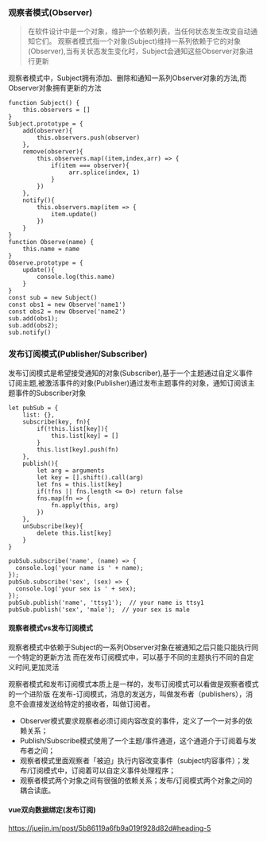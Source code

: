 ### 观察者模式(Observer)
> 在软件设计中是一个对象，维护一个依赖列表，当任何状态发生改变自动通知它们。
观察者模式指一个对象(Subject)维持一系列依赖于它的对象(Observer),当有关状态发生变化时，Subject会通知这些Observer对象进行更新

观察者模式中，Subject拥有添加、删除和通知一系列Observer对象的方法,而Observer对象拥有更新的方法
```
function Subject() {
    this.observers = []
}
Subject.prototype = {
    add(observer){
        this.observers.push(observer)
    },
    remove(observer){
        this.observers.map((item,index,arr) => {
            if(item === observer){
                 arr.splice(index, 1)
            }
        })
    },
    notify(){
        this.observers.map(item => {
            item.update()
        })
    }
}
function Observe(name) {
    this.name = name
}
Observe.prototype = {
    update(){
        console.log(this.name)
    }
}
const sub = new Subject()
const obs1 = new Observe('name1')
const obs2 = new Observe('name2')
sub.add(obs1);
sub.add(obs2);
sub.notify()
```

### 发布订阅模式(Publisher/Subscriber)
发布订阅模式是希望接受通知的对象(Subscriber),基于一个主题通过自定义事件订阅主题,被激活事件的对象(Publisher)通过发布主题事件的对象，通知订阅该主题事件的Subscriber对象
```
let pubSub = {
    list: {},
    subscribe(key, fn){
        if(!this.list[key]){
            this.list[key] = []
        }
        this.list[key].push(fn)
    },
    publish(){
        let arg = arguments
        let key = [].shift().call(arg)
        let fns = this.list[key]
        if(!fns || fns.length <= 0>) return false
        fns.map(fn => {
            fn.apply(this, arg)
        })
    },
    unSubscribe(key){
        delete this.list[key]
    }
}

pubSub.subscribe('name', (name) => {
  console.log('your name is ' + name);
});
pubSub.subscribe('sex', (sex) => {
  console.log('your sex is ' + sex);
});
pubSub.publish('name', 'ttsy1');  // your name is ttsy1
pubSub.publish('sex', 'male');  // your sex is male
```

#### 观察者模式vs发布订阅模式
观察者模式中依赖于Subject的一系列Observer对象在被通知之后只能只能执行同一个特定的更新方法
而在发布订阅模式中，可以基于不同的主题执行不同的自定义时间,更加灵活


观察者模式和发布订阅模式本质上是一样的，发布订阅模式可以看做是观察者模式的一个进阶版
在发布-订阅模式，消息的发送方，叫做发布者（publishers），消息不会直接发送给特定的接收者，叫做订阅者。

- Observer模式要求观察者必须订阅内容改变的事件，定义了一个一对多的依赖关系；
- Publish/Subscribe模式使用了一个主题/事件通道，这个通道介于订阅着与发布者之间；
- 观察者模式里面观察者「被迫」执行内容改变事件（subject内容事件）；发布/订阅模式中，订阅着可以自定义事件处理程序；
- 观察者模式两个对象之间有很强的依赖关系；发布/订阅模式两个对象之间的耦合读底。

#### vue双向数据绑定(发布订阅)
https://juejin.im/post/5b86119a6fb9a019f928d82d#heading-5


